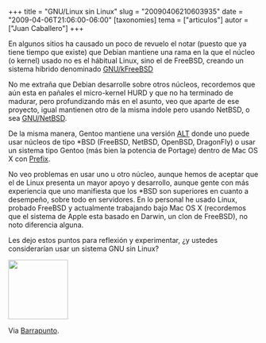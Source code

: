 +++
title = "GNU/Linux sin Linux"
slug = "20090406210603935"
date = "2009-04-06T21:06:00-06:00"
[taxonomies]
tema = ["articulos"]
autor = ["Juan Caballero"]
+++

En algunos sitios ha causado un poco de revuelo el notar (puesto que ya
tiene tiempo que existe) que Debian mantiene una rama en la que el
núcleo (o kernel) usado no es el hábitual Linux, sino el de FreeBSD,
creando un sistema híbrido denominado
[GNU/kFreeBSD](http://www.debian.org/ports/kfreebsd-gnu/)

<!-- more -->
No me extraña que Debian desarrolle sobre otros núcleos, recordemos que
aún esta en pañales el micro-kernel HURD y que no ha terminado de
madurar, pero profundizando más en el asunto, veo que aparte de ese
proyecto, igual mantienen otro de la misma indole pero usando NetBSD, o
sea [GNU/NetBSD](http://www.debian.org/ports/netbsd/).

De la misma manera, Gentoo mantiene una versión
[ALT](http://www.gentoo.org/proj/en/gentoo-alt/) donde uno puede usar
núcleos de tipo \*BSD (FreeBSD, NetBSD, OpenBSD, DragonFly) o usar un
sistema tipo Gentoo (más bien la potencia de Portage) dentro de Mac OS X
con [Prefix](http://www.gentoo.org/proj/en/gentoo-alt/prefix/index.xml).

No veo problemas en usar uno u otro núcleo, aunque hemos de aceptar que
el de Linux presenta un mayor apoyo y desarrollo, aunque gente con más
experiencia que uno manifiesta que los \*BSD son superiores en cuanto a
desempeño, sobre todo en servidores. En lo personal he usado Linux,
probado FreeBSD y actualmente trabajando bajo Mac OS X (recordemos que
el sistema de Apple esta basado en Darwin, un clon de FreeBSD), no noto
diferencia alguna.

Les dejo estos puntos para reflexión y experimentar, ¿y ustedes
considerarían usar un sistema GNU sin Linux?

[<img
src="http://www.glib.org.mx/images/articles/20090406210603935_1.png"
width="120" height="120" />](http://www.glib.org.mx/images/articles/20090406210603935_1_original.png "Ver imagen sin proporción")

Via
[Barrapunto](http://softlibre.barrapunto.com/softlibre/09/04/06/2051235.shtml).

